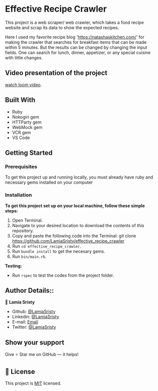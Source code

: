 # Effective Recipe Crawler

This project is a web scraper/ web crawler, which takes a food recipe website and scrap its data to show the expected recipes. 

Here I used my favorite recipe blog 'https://natashaskitchen.com/' for making the crawler that searches for breakfast items that can be made within 5 minutes. But the results can be changed by changing the input fields. One can search for lunch, dinner, appetizer, or any special cuisine with little changes.

## Video presentation of the project 

[watch loom video](https://www.loom.com/share/d549bd7458524f5f81fe9c70fcc5fa7e).


## Built With

- Ruby
- Nokogiri gem
- HTTParty gem
- WebMock gem
- VCR gem 
- VS Code

## Getting Started

### Prerequisites

To get this project up and running locally, you must already have ruby and necessary gems installed on your computer

### Installation

**To get this project set up on your local machine, follow these simple steps:**

1. Open Terminal.
2. Navigate to your desired location to download the contents of this repository.
3. Copy and paste the following code into the Terminal: git clone https://github.com/LamiaSristy/effective_recipe_crawler
4. Run ```cd effective_recipe_crawler```.
5. Run ```bundle install``` to get the necesary gems.
6. Run ```bin/main.rb```.
    
**Testing:**   

- Run ```rspec``` to test the codes from the project folder.


## Author Details::

👤 **Lamia Sristy**

- Github: [@LamiaSristy](https://github.com/LamiaSristy)
- Linkedin: [@LamiaSristy](https://www.linkedin.com/in/lamia-hemayet-sristy/)
- E-mail: <a href="mailto:lamiasristy@gmail.com?subject=Hello Lamia!">Email</a>  
- Twitter: [@LamiaSristy](https://twitter.com/lsristy1)


## Show your support

Give ⭐ Star me on GitHub — it helps!

## 📝 License

This project is [MIT](lic.url) licensed.   
